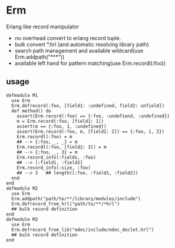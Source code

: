 # Erm
Erlang like record manipulator

- no overhead convert to erlang record tuple.
- bulk convert *.hrl (and automatic resolving library path)
- search path management and available wildcard(use Erm.addpath("***"))
- available left hand for pattern matching(use Erm.recordl(:foo))

## usage

    defmodule M1
      use Erm
      Erm.defrecord(:foo, [field1: :undefined, field2: unfield])
      def method() do
        assert(Erm.record(:foo) == {:foo, :undefiend, :undefined})
        m = Erm.record(:foo, [field1: 1]) 
        assert(m == {:foo, 1, :undefined})
        assert(Erm.record(:foo, m, [field2: 2]) == {:foo, 1, 2})
        Erm.recordl(:foo) = m
        ## --> {:foo, _, _} = m
        Erm.recordl(:foo, [field2: 3]) = m 
        ## --> {:foo, _, 3} = m
        Erm.record_info(:fields, :foo)
        ## --> [:field1, :field2]
        Erm.record_info(:size, :foo)
        ## --> 3   ## length([:foo, :field1, :field2])
      end
    end
    defmodule M2
      use Erm
      Erm.addpath("path/to/**/library/modules/include")
      Erm.defrecord_from_hrl("path/to/**/*hrl")
      ## bulk record definition
    end
    defmodule M3
      use Erm
      Erm.defrecord_from_lib("edoc/include/edoc_doclet.hrl")
      ## bulk record definition
    end
